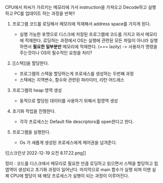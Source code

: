 
CPU에서 피씨가 가르키는 메모리에 가서 instruction을 가져오고 Decode하고 실행하고 PC를 업데이트 하는 과정을 반복!! 


1. 프로그램 코드를 로딩해서 메모리에 적재해서 address space를 가지게 된다. 
	- 실행 가능한 포멧으로 디스크에 저장된 프로그램에 코드를 가지고 와서 메모리에 적재한다. 로딩하는 과정에서 OS는 실행에 관련된 모든 파일이 아니라
	  실행하면서 **필요한 일부분만** 메모리에 적재한다.  (=== lazily)
	  -> 사용자가 명령을 주는것이나 OS의 필수적인 요청을 처리? 
	  
2.  [[스텍]]을 할당한다. 
	- 프로그램의 스텍을 할당하는게 프로세스를 생성하는 두번째 과정 
	- 스텍에는 지역변수, 함수와 관련된 파라미터, 리턴 어드레스
	
3.  프로그램의 heap 영역 생성 
	- 동적으로 할당된 데이터를 사용하기 위해서 힙영역 생성
4.  초기화 작업을 진행한다.
	- 각각 프로세스는 Default file descriptors를 open한다고 한다. 
5. 프로그램을 실행한다. 
	- Os 가 새롭게 생성된 프로세스에게 제어권을 넘겨준다. 

![[스크린샷 2022-12-19 오전 8.17.22.png]]

>
정리 : 코드를 디스크에서 메모리로 필요한 만큼 로딩하고 읽으면서  스택을 할당하고 힙 엽역이 생성되고 초기화 과정이 일어난다. 마지막으로  main 함수가 실행 되며 이땐  실제 CPU에 할당이 돼 해당 프로세스가 실행이 되는 과정이 이루어진다.

